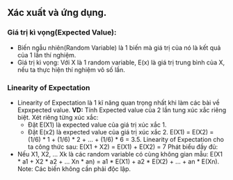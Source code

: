 ## Xác xuất và ứng dụng.
 
### Giá trị kì vọng(Expected Value):
- Biến ngẫu nhiên(Random Variable) là 1 biến mà giá trị của nó là kết quả của 1 lần thí nghiệm.
- Giá trị kì vọng: Với X là 1 random variable, E(x) là giá trị trung bình của X, nếu ta thực hiện thí nghiệm vô số lần.

### Linearity of Expectation
- Linearity of Expectation là 1 kĩ năng quan trọng nhất khi làm các bài về Expxpected value.
**VD:** Tính Expected value của 2 lần tung xúc xắc riêng biệt.
Xét riêng từng xúc xắc:
	+ Đặt E(X1) là expected value của giá trị xúc xắc 1.
	+ Đặt E(x2) là expected value của giá trị xúc xắc 2.
E(X1) = E(X2) = (1/6) * 1 + (1/6) * 2 + ... + (1/6) * 6 = 3.5.
Linearity of Expectation cho ta công thức sau:
E(X1 + X2) = E(X1) + E(X2) = 7
Phát biểu đầy đủ:
- Nếu X1, X2, ... Xk là các random variable có cùng không gian mẫu:
E(X1 * a1 + X2 * a2 + ... Xn * an) = a1 * E(X1) + a2 * E(X2) + ... + an * E(Xn).
Note: Các biến không cần phải độc lập.
